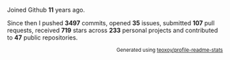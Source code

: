 Joined Github **11** years ago.

Since then I pushed **3497** commits, opened **35** issues, submitted **107** pull requests, received **719** stars across **233** personal projects and contributed to **47** public repositories.

<p align="right"><sub>Generated using <a href="https://github.com/marketplace/actions/profile-readme-stats">teoxoy/profile-readme-stats</a></sub></p>
